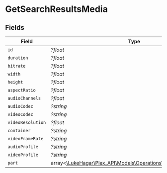 # GetSearchResultsMedia


## Fields

| Field                                                                                                                | Type                                                                                                                 | Required                                                                                                             | Description                                                                                                          | Example                                                                                                              |
| -------------------------------------------------------------------------------------------------------------------- | -------------------------------------------------------------------------------------------------------------------- | -------------------------------------------------------------------------------------------------------------------- | -------------------------------------------------------------------------------------------------------------------- | -------------------------------------------------------------------------------------------------------------------- |
| `id`                                                                                                                 | *?float*                                                                                                             | :heavy_minus_sign:                                                                                                   | N/A                                                                                                                  | 26610                                                                                                                |
| `duration`                                                                                                           | *?float*                                                                                                             | :heavy_minus_sign:                                                                                                   | N/A                                                                                                                  | 6612628                                                                                                              |
| `bitrate`                                                                                                            | *?float*                                                                                                             | :heavy_minus_sign:                                                                                                   | N/A                                                                                                                  | 4751                                                                                                                 |
| `width`                                                                                                              | *?float*                                                                                                             | :heavy_minus_sign:                                                                                                   | N/A                                                                                                                  | 1916                                                                                                                 |
| `height`                                                                                                             | *?float*                                                                                                             | :heavy_minus_sign:                                                                                                   | N/A                                                                                                                  | 796                                                                                                                  |
| `aspectRatio`                                                                                                        | *?float*                                                                                                             | :heavy_minus_sign:                                                                                                   | N/A                                                                                                                  | 2.35                                                                                                                 |
| `audioChannels`                                                                                                      | *?float*                                                                                                             | :heavy_minus_sign:                                                                                                   | N/A                                                                                                                  | 6                                                                                                                    |
| `audioCodec`                                                                                                         | *?string*                                                                                                            | :heavy_minus_sign:                                                                                                   | N/A                                                                                                                  | aac                                                                                                                  |
| `videoCodec`                                                                                                         | *?string*                                                                                                            | :heavy_minus_sign:                                                                                                   | N/A                                                                                                                  | hevc                                                                                                                 |
| `videoResolution`                                                                                                    | *?float*                                                                                                             | :heavy_minus_sign:                                                                                                   | N/A                                                                                                                  | 1080                                                                                                                 |
| `container`                                                                                                          | *?string*                                                                                                            | :heavy_minus_sign:                                                                                                   | N/A                                                                                                                  | mkv                                                                                                                  |
| `videoFrameRate`                                                                                                     | *?string*                                                                                                            | :heavy_minus_sign:                                                                                                   | N/A                                                                                                                  | 24p                                                                                                                  |
| `audioProfile`                                                                                                       | *?string*                                                                                                            | :heavy_minus_sign:                                                                                                   | N/A                                                                                                                  | lc                                                                                                                   |
| `videoProfile`                                                                                                       | *?string*                                                                                                            | :heavy_minus_sign:                                                                                                   | N/A                                                                                                                  | main 10                                                                                                              |
| `part`                                                                                                               | array<[\LukeHagar\Plex_API\Models\Operations\GetSearchResultsPart](../../Models/Operations/GetSearchResultsPart.md)> | :heavy_minus_sign:                                                                                                   | N/A                                                                                                                  |                                                                                                                      |